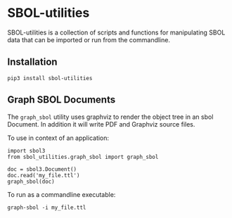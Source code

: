 # SBOL-utilities
SBOL-utilities is a collection of scripts and functions for manipulating SBOL data that can be imported or run from the commandline.

## Installation

```
pip3 install sbol-utilities
```

## Graph SBOL Documents

The `graph_sbol` utility uses graphviz to render the object tree in an sbol Document. In addition it will write PDF and Graphviz source files.

To use in context of an application:
```
import sbol3
from sbol_utilities.graph_sbol import graph_sbol

doc = sbol3.Document()
doc.read('my_file.ttl')
graph_sbol(doc)
```

To run as a commandline executable:
```
graph-sbol -i my_file.ttl
```


